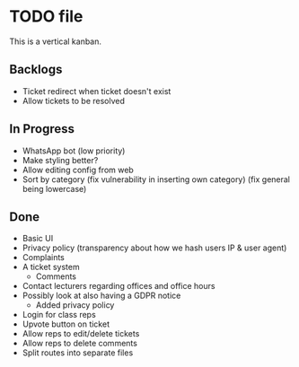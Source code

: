 # TODO file

This is a vertical kanban.


## Backlogs

- Ticket redirect when ticket doesn't exist
- Allow tickets to be resolved

## In Progress

- WhatsApp bot (low priority)
- Make styling better?
- Allow editing config from web
- Sort by category (fix vulnerability in inserting own category) (fix general being lowercase)

## Done

- Basic UI
- Privacy policy (transparency about how we hash users IP & user agent)
- Complaints
- A ticket system
	- Comments
- Contact lecturers regarding offices and office hours
- Possibly look at also having a GDPR notice
	- Added privacy policy
- Login for class reps
- Upvote button on ticket
- Allow reps to edit/delete tickets
- Allow reps to delete comments
- Split routes into separate files
